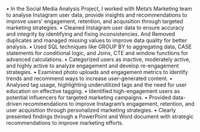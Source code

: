 •	In the Social Media Analysis Project, I worked with Meta’s Marketing team to analyse Instagram user data, provide insights and recommendations to improve users’ engagement, retention, and acquisition through targeted marketing strategies.
•	Cleaned Instagram user data to ensure accuracy and integrity by identifying and fixing inconsistencies. And Removed duplicates and managed missing values to improve data quality for better analysis.
•	Used SQL techniques like GROUP BY to aggregating data, CASE statements for conditional logic, and Joins, CTE and window functions for advanced calculations.
•	Categorized users as inactive, moderately active, and highly active to analyze engagement and develop re-engagement strategies.
•	Examined photo uploads and engagement metrics to identify trends and recommend ways to increase user-generated content.
•	Analysed tag usage, highlighting underutilized tags and the need for user education on effective tagging.
•	Identified high-engagement users as potential influencers for targeted marketing campaigns.
•	Provided data-driven recommendations to improve Instagram’s engagement, retention, and user acquisition through personalized marketing strategies.
•	Clearly presented findings through a PowerPoint and Word document with strategic recommendations to improve marketing efforts.

